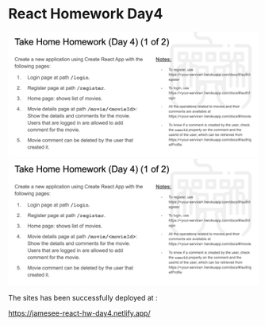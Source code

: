 # React Homework Day4

![Homework Day4-1](images/react-hw-day4-1.png)
![Homework Day4-2](images/react-hw-day4-1.png)

The sites has been successfully deployed at :

https://jamesee-react-hw-day4.netlify.app/
